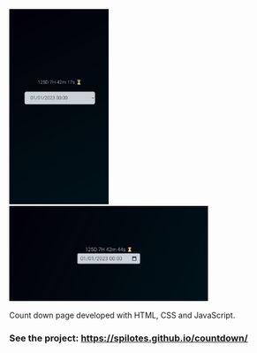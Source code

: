 <img src="./img/mobile.jpeg" width="180px">
<img src="./img/desktop.png" width="360px">

Count down page developed with HTML, CSS and JavaScript.
### See the project: https://spilotes.github.io/countdown/
